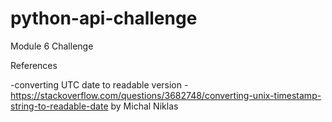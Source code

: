 # python-api-challenge
Module 6 Challenge

References

-converting UTC date to readable version - https://stackoverflow.com/questions/3682748/converting-unix-timestamp-string-to-readable-date by Michal Niklas